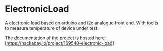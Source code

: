 # ElectronicLoad
A electronic load based on arduino and i2c analogue front end. With toolts to measure temperature of device under test.


The documentation of the project is hosted here: 
[https://hackaday.io/project/169540-electronic-load]

